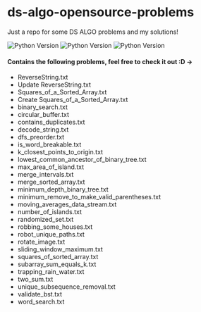 # ds-algo-opensource-problems
Just a repo for some DS ALGO problems and my solutions!

![Python Version](https://img.shields.io/badge/C++-blue)
![Python Version](https://img.shields.io/badge/Javascript-yellow)
![Python Version](https://img.shields.io/badge/Python-green)

#### Contains the following problems, feel free to check it out :D ->
* ReverseString.txt
* Update ReverseString.txt
* Squares_of_a_Sorted_Array.txt
* Create Squares_of_a_Sorted_Array.txt
* binary_search.txt
* circular_buffer.txt
* contains_duplicates.txt
* decode_string.txt
* dfs_preorder.txt
* is_word_breakable.txt
* k_closest_points_to_origin.txt
* lowest_common_ancestor_of_binary_tree.txt
* max_area_of_island.txt
* merge_intervals.txt
* merge_sorted_array.txt
* minimum_depth_binary_tree.txt
* minimum_remove_to_make_valid_parentheses.txt
* moving_averages_data_stream.txt
* number_of_islands.txt
* randomized_set.txt
* robbing_some_houses.txt
* robot_unique_paths.txt
* rotate_image.txt
* sliding_window_maximum.txt
* squares_of_sorted_array.txt
* subarray_sum_equals_k.txt
* trapping_rain_water.txt
* two_sum.txt
* unique_subsequence_removal.txt
* validate_bst.txt
* word_search.txt
